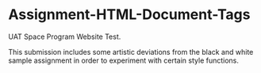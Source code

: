 # Assignment-HTML-Document-Tags
UAT Space Program Website Test.

This submission includes some artistic deviations from the black and white sample assignment in order to experiment with certain style functions.
